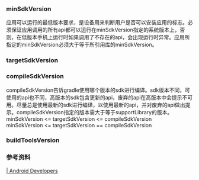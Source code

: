 
### minSdkVersion
应用可以运行的最低版本要求，是设备用来判断用户是否可以安装应用的标志。必须保证应用调用的所有api都可以运行在minSdkVersion指定的系统版本上，否则，在低版本手机上运行时如果调用了不存在的api，会出现运行时异常。应用所指定的minSdkVersion必须大于等于所引用库的minSdkVersion。

### targetSdkVersion

### compileSdkVersion
compileSdkVersion告诉gradle使用哪个版本的sdk进行编译。sdk版本不同，可使用的api也不同，高版本的sdk包含更新的api，废弃的api在高版本中会提示不可用。尽量总是使用最新的sdk进行编译，以使用最新的api，并对废弃的api做出提示。compileSdkVersion指定的版本需大于等于supportLibrary的版本。   
minSdkVersion <= targetSdkVersion <= compileSdkVersion   
minSdkVersion <= targetSdkVersion == compileSdkVersion

### buildToolsVersion

### 参考资料
[<uses-sdk> | Android Developers](https://developer.android.com/guide/topics/manifest/uses-sdk-element.html?utm_campaign=adp_series_sdkversion_010616&utm_source=medium&utm_medium=blog#target)